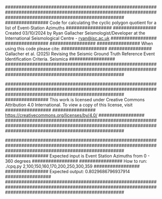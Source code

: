 ############################################################################################################################################################
################ Code for calculating the cyclic polygon quotient for a list of Event-Station Azimuths                                     #################
################ Created 03/10/2024 by Ryan Gallacher Seismologist/Developer at the International Seismological Centre - ryan@isc.ac.uk    #################
################                                                                                                                           #################
################ When using this code please cite:                                                                                         #################
################ Gallacher et al. (2025) Revising the Seismic Ground Truth Reference Event Identification Criteria. Seismica               #################
############################################################################################################################################################

############################################################################################################################################################
################ This work is licensed under Creative Commons Attribution 4.0 International. To view a copy of this license, visit         ################# 
################ https://creativecommons.org/licenses/by/4.0/                                                                              #################
############################################################################################################################################################

############################################################################################################################################################
################ Expected input is Event Station Azimuths from 0 - 360 degrees                                                             #################
################ How to run: ./cpq.py 2,100,150,160,170,200,250,300,359                                                                    #################
################ Expected output: 0.8029686796937914                                                                                       #################
############################################################################################################################################################
